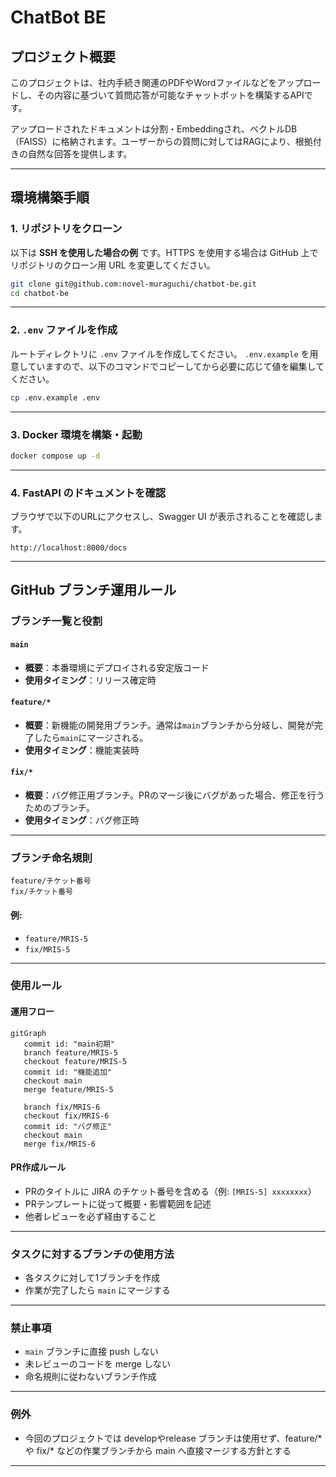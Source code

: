 # ChatBot BE

## プロジェクト概要

このプロジェクトは、社内手続き関連のPDFやWordファイルなどをアップロードし、その内容に基づいて質問応答が可能なチャットボットを構築するAPIです。

アップロードされたドキュメントは分割・Embeddingされ、ベクトルDB（FAISS）に格納されます。ユーザーからの質問に対してはRAGにより、根拠付きの自然な回答を提供します。

---


## 環境構築手順

### 1. リポジトリをクローン

以下は **SSH を使用した場合の例** です。HTTPS を使用する場合は GitHub 上でリポジトリのクローン用 URL を変更してください。

```bash
git clone git@github.com:novel-muraguchi/chatbot-be.git
cd chatbot-be
```

---

### 2. `.env` ファイルを作成

ルートディレクトリに `.env` ファイルを作成してください。
`.env.example` を用意していますので、以下のコマンドでコピーしてから必要に応じて値を編集してください。

```bash
cp .env.example .env
```

---

### 3. Docker 環境を構築・起動

```bash
docker compose up -d
```

---

### 4. FastAPI のドキュメントを確認

ブラウザで以下のURLにアクセスし、Swagger UI が表示されることを確認します。

```
http://localhost:8000/docs
```

---

## GitHub ブランチ運用ルール

### ブランチ一覧と役割

#### `main`
- **概要**：本番環境にデプロイされる安定版コード
- **使用タイミング**：リリース確定時

#### `feature/*`
- **概要**：新機能の開発用ブランチ。通常は`main`ブランチから分岐し、開発が完了したら`main`にマージされる。
- **使用タイミング**：機能実装時

#### `fix/*`
- **概要**：バグ修正用ブランチ。PRのマージ後にバグがあった場合、修正を行うためのブランチ。
- **使用タイミング**：バグ修正時

---

### ブランチ命名規則

```
feature/チケット番号
fix/チケット番号
```

#### 例:
- `feature/MRIS-5`
- `fix/MRIS-5`

---

### 使用ルール

#### 運用フロー

```mermaid
gitGraph
   commit id: "main初期"
   branch feature/MRIS-5
   checkout feature/MRIS-5
   commit id: "機能追加"
   checkout main
   merge feature/MRIS-5

   branch fix/MRIS-6
   checkout fix/MRIS-6
   commit id: "バグ修正"
   checkout main
   merge fix/MRIS-6

```

#### PR作成ルール
- PRのタイトルに JIRA のチケット番号を含める（例: `[MRIS-5] xxxxxxxx`）
- PRテンプレートに従って概要・影響範囲を記述
- 他者レビューを必ず経由すること

---

### タスクに対するブランチの使用方法

- 各タスクに対して1ブランチを作成
- 作業が完了したら `main` にマージする

---

### 禁止事項

- `main` ブランチに直接 push しない
- 未レビューのコードを merge しない
- 命名規則に従わないブランチ作成

---

### 例外

- 今回のプロジェクトでは developやrelease ブランチは使用せず、feature/* や fix/* などの作業ブランチから main へ直接マージする方針とする

---

